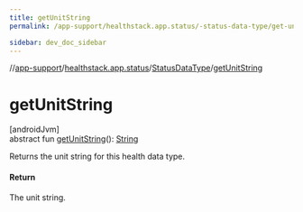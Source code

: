 ```yaml
---
title: getUnitString
permalink: /app-support/healthstack.app.status/-status-data-type/get-unit-string.html

sidebar: dev_doc_sidebar
---
```

//[app-support](../../../index.html)/[healthstack.app.status](../index.html)/[StatusDataType](index.html)/[getUnitString](get-unit-string.html)



# getUnitString



[androidJvm]\
abstract fun [getUnitString](get-unit-string.html)(): [String](https://kotlinlang.org/api/latest/jvm/stdlib/kotlin/-string/index.html)



Returns the unit string for this health data type.



#### Return



The unit string.




